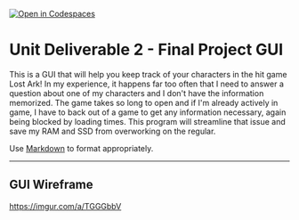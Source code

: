[![Open in Codespaces](https://classroom.github.com/assets/launch-codespace-2972f46106e565e64193e422d61a12cf1da4916b45550586e14ef0a7c637dd04.svg)](https://classroom.github.com/open-in-codespaces?assignment_repo_id=17442152)
# Unit Deliverable 2 - Final Project GUI

This is a GUI that will help you keep track of your characters in the hit game Lost Ark! In my experience, it happens far too often that I need to answer a question about one of my characters and I don't have the information memorized. The game takes so long to open and if I'm already actively in game, I have to back out of a game to get any information necessary, again being blocked by loading times. This program will streamline that issue and save my RAM and SSD from overworking on the regular. 

Use [Markdown](https://gist.github.com/cuonggt/9b7d08a597b167299f0d) to format appropriately.

---

## GUI Wireframe


https://imgur.com/a/TGGGbbV